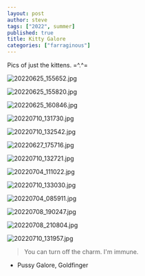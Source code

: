 ```yaml
---
layout: post
author: steve
tags: ["2022", summer]
published: true
title: Kitty Galore
categories: ["farraginous"]
---
```

Pics of just the kittens.  =^.^=  

![20220625_155652.jpg]({{site.baseurl}}/assets/media/20220625_155652.jpg)

![20220625_155820.jpg]({{site.baseurl}}/assets/media/20220625_155820.jpg)

![20220625_160846.jpg]({{site.baseurl}}/assets/media/20220625_160846.jpg)

![20220710_131730.jpg]({{site.baseurl}}/assets/media/20220710_131730.jpg)

![20220710_132542.jpg]({{site.baseurl}}/assets/media/20220710_132542.jpg)

![20220627_175716.jpg]({{site.baseurl}}/assets/media/20220627_175716.jpg)

![20220710_132721.jpg]({{site.baseurl}}/assets/media/20220710_132721.jpg)

![20220704_111022.jpg]({{site.baseurl}}/assets/media/20220704_111022.jpg)

![20220710_133030.jpg]({{site.baseurl}}/assets/media/20220710_133030.jpg)

![20220704_085911.jpg]({{site.baseurl}}/assets/media/20220704_085911.jpg)

![20220708_190247.jpg]({{site.baseurl}}/assets/media/20220708_190247.jpg)

![20220708_210804.jpg]({{site.baseurl}}/assets/media/20220708_210804.jpg)

![20220710_131957.jpg]({{site.baseurl}}/assets/media/20220710_131957.jpg)


>You can turn off the charm. I'm immune.  

- Pussy Galore, Goldfinger  
